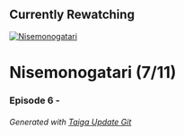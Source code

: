 ﻿
## Currently Rewatching

[![Nisemonogatari](https://s4.anilist.co/file/anilistcdn/media/anime/cover/medium/nx11597-ApDcMuPvRhgr.jpg)](https://anilist.co/anime/11597)

# Nisemonogatari (7/11)

### Episode 6 - 

###### *Generated with [Taiga Update Git](https://github.com/nike4613/taiga-update-git)*